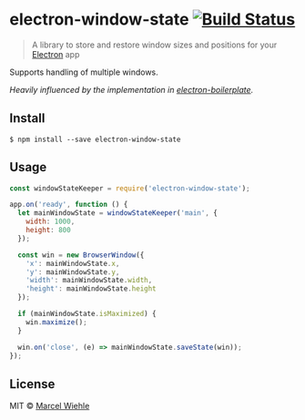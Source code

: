 # electron-window-state [![Build Status](https://travis-ci.org/mawie81/electron-window-state.svg)](https://travis-ci.org/mawie81/electron-window-state)

> A library to store and restore window sizes and positions for your [Electron](http://electron.atom.io) app

Supports handling of multiple windows.

*Heavily influenced by the implementation in [electron-boilerplate](https://github.com/szwacz/electron-boilerplate).*

## Install

```
$ npm install --save electron-window-state
```

## Usage

```js
const windowStateKeeper = require('electron-window-state');

app.on('ready', function () {
  let mainWindowState = windowStateKeeper('main', {
    width: 1000,
    height: 800
  });

  const win = new BrowserWindow({
    'x': mainWindowState.x,
    'y': mainWindowState.y,
    'width': mainWindowState.width,
    'height': mainWindowState.height
  });

  if (mainWindowState.isMaximized) {
    win.maximize();
  }

  win.on('close', (e) => mainWindowState.saveState(win));
});
```

## License

MIT © [Marcel Wiehle](http://marcel.wiehle.me)

